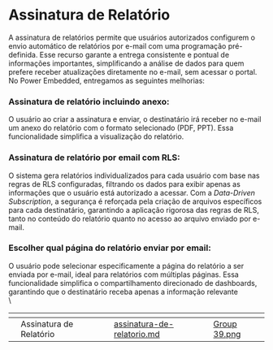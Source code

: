 # Assinatura de Relatório

A assinatura de relatórios permite que usuários autorizados configurem o envio automático de relatórios por e-mail com uma programação pré-definida. Esse recurso garante a entrega consistente e pontual de informações importantes, simplificando a análise de dados para quem prefere receber atualizações diretamente no e-mail, sem acessar o portal.\
No Power Embedded,  entregamos as seguintes melhorias:&#x20;



### Assinatura de relatório incluindo anexo:

O usuário ao criar a assinatura e enviar, o destinatário irá receber no e-mail um anexo do relatório com o formato selecionado (PDF, PPT). Essa funcionalidade simplifica a visualização do relatório.



### Assinatura de relatório por email com RLS:&#x20;

O sistema gera relatórios individualizados para cada usuário com base nas regras de RLS configuradas, filtrando os dados para exibir apenas as informações que o usuário está autorizado a acessar. Com a _Data-Driven Subscription_, a segurança é reforçada pela criação de arquivos específicos para cada destinatário, garantindo a aplicação rigorosa das regras de RLS, tanto no conteúdo do relatório quanto no acesso ao arquivo enviado por e-mail.



### Escolher qual página do relatório enviar por email:

O usuário pode selecionar especificamente a página do relatório a ser enviada por e-mail, ideal para relatórios com múltiplas páginas. Essa funcionalidade simplifica o compartilhamento direcionado de dashboards, garantindo que o destinatário receba apenas a informação relevante\
\


&#x20;



<table data-view="cards"><thead><tr><th></th><th></th><th></th><th data-hidden data-card-target data-type="content-ref"></th><th data-hidden data-card-cover data-type="files"></th></tr></thead><tbody><tr><td></td><td>Assinatura de Relatório </td><td></td><td><a href="../portal-de-relatorios/assinatura-de-relatorio.md">assinatura-de-relatorio.md</a></td><td><a href="../.gitbook/assets/Group 39.png">Group 39.png</a></td></tr></tbody></table>

